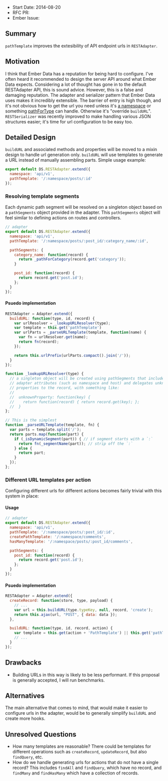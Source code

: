- Start Date: 2014-08-20
- RFC PR:
- Ember Issue:

## Summary

`pathTemplate` improves the extesibility of API endpoint urls in `RESTAdapter`.

## Motivation

I think that Ember Data has a reputation for being hard to configure. I've often
heard it recommended to design the server API around what Ember Data expects.
Considering a lot of thought has gone in to the default RESTAdapter API, this
is sound advice. However, this is a false and damaging reputation. The adapter
and serializer pattern that Ember Data uses makes it incredibly extensible. The
barrier of entry is high though, and it's not obvious how to get the url you need
unless it's [a namespace](http://emberjs.com/guides/models/connecting-to-an-http-server/#toc_url-prefix)
or something [pathForType](http://emberjs.com/guides/models/customizing-adapters/#toc_path-customization)
can handle. Otherwise it's "override `buildURL`". `RESTSerializer` was recently
improved to make handling various JSON structures easier; it's time for url
configuration to be easy too.

## Detailed Design

`buildURL` and associated methods and properties will be moved to a mixin design
to handle url generation only. `buildURL` will use templates to generate a URL
instead of manually assembling parts. Simple usage example:

```javascript
export default DS.RESTAdapter.extend({
  namespace: 'api/v1',
  pathTemplate: '/:namespace/posts/:id'
});
```

### Resolving template segments

Each dynamic path segment will be resolved on a singleton object based on a `pathSegments`
object provided in the adapter. This `pathSegments` object will feel similar to defining
actions on routes and controllers.

```javascript
// adapter
export default DS.RESTAdapter.extend({
  namespace: 'api/v1',
  pathTemplate: '/:namespace/posts/:post_id/:category_name/:id',

  pathSegments: {
    category_name: function(record) {
      return _pathForCategory(record.get('category'));
    }

    post_id: function(record) {
      return record.get('post.id');
    };
  }
});
```

#### Psuedo implementation

```javascript
RESTAdapter = Adapter.extend({
  buildURL: function(type, id, record) {
    var urlResolver = _lookupURLResolver(type);
    var template = this.get('pathTemplate')
    var urlParts = _parseURLTemplate(template, function(name) {
      var fn = urlResolver.get(name);
      return fn(record);
    });

    return this.urlPrefix(urlParts.compact().join('/'));
  }
});

function _lookupURLResolver(type) {
  // a singleton object will be created using pathSegments that includes important
  // adapter attributes (such as namespace and host) and delegates unknown
  // properties to the record, with something like:
  //
  //  unknownProperty: function(key) {
  //    return function(record) { return record.get(key); };
  //  }
};

// This is the simplest
function _parseURLTemplate(template, fn) {
  var parts = template.split('/');
  return parts.map(function(part) {
    if (_isDynamicSegment(part)) { // if segment starts with a `:`
      return fn(_segmentName(part)); // strip off the `:`
    } else {
      return part;
    }
  });
};
```

### Different URL templates per action

Configuring different urls for different actions becomes fairly trivial with this
system in place:

#### Usage

```javascript
// adapter
export default DS.RESTAdapter.extend({
  namespace: 'api/v1',
  pathTemplate: '/:namespace/posts/:post_id/:id',
  createPathTemplate: '/:namespace/comments',
  hasManyTemplate: '/:namespace/posts/:post_id/comments',

  pathSegments: {
    post_id: function(record) {
      return record.get('post.id');
    };
  }
});
```

#### Psuedo implementation

```javascript
RESTAdapter = Adapter.extend({
  createRecord: function(store, type, payload) {
    // ...
    var url = this.buildURL(type.typeKey, null, record, 'create');
    return this.ajax(url, "POST", { data: data });
  },

  buildURL: function(type, id, record, action) {
    var template = this.get(action + 'PathTemplate') || this.get('pathTemplate');
    // ...
  }
});
```

## Drawbacks

* Building URLs in this way is likely to be less performant. If this proposal is
  generally accepted, I will run benchmarks.

## Alternatives

The main alternative that comes to mind, that would make it easier to configure
urls in the adapter, would be to generally simplify `buildURL` and create more
hooks.

## Unresolved Questions

* How many templates are reasonable? There could be templates for different
  operations such as `createRecord`, `updateRecord`, but also `findQuery`, etc.
* How do we handle generating urls for actions that do not have a single
  record? This includes `findAll` and `findQuery`, which have no record, and
  `findMany` and `findHasMany` which have a collection of records.

